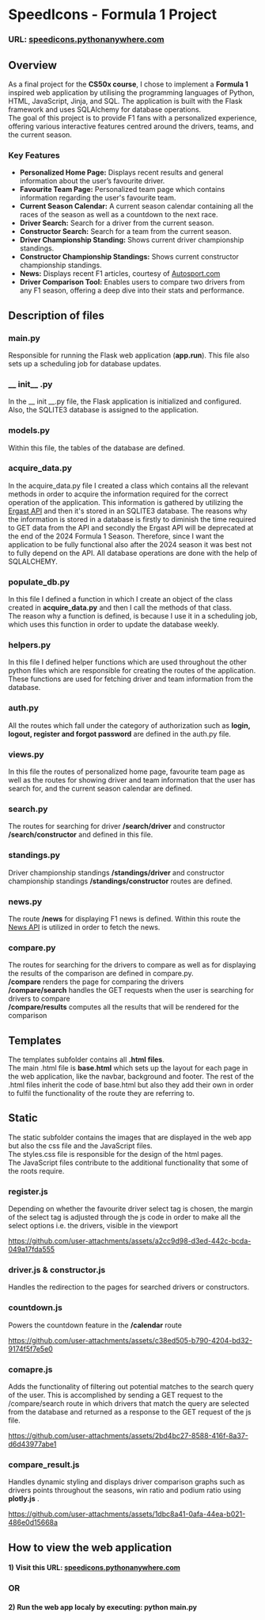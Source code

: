 # SpeedIcons - Formula 1 Project
### URL: [speedicons.pythonanywhere.com](https://speedicons.pythonanywhere.com/)
## Overview
As a final project for the **CS50x course**, I chose to implement a **Formula 1**  inspired web application by utilising the programming languages of Python, HTML, JavaScript, Jinja, and SQL. The application is built with the Flask framework and uses SQLAlchemy for database operations. \
The goal of this project is to provide F1 fans with a personalized experience, offering various interactive features centred around the drivers, teams, and the current season.

### Key Features
- **Personalized Home Page:** Displays recent results and general information about the user’s favourite driver.
- **Favourite Team Page:** Personalized team page which contains information regarding the user's favourite team.
- **Current Season Calendar:** A current season calendar containing all the races of the season as well as a countdown to the next race.
- **Driver Search:** Search for a driver from the current season.
- **Constructor Search:** Search for a team from the current season.
- **Driver Championship Standing:** Shows current driver championship standings.
- **Constructor Championship Standings:** Shows current constructor championship standings.
- **News:** Displays recent F1 articles, courtesy of [Autosport.com](https://www.autosport.com/)
- **Driver Comparison Tool:** Enables users to compare two drivers from any F1 season, offering a deep dive into their stats and performance.

## Description of files
### main.py
Responsible for running the Flask web application (**app.run**). This file also sets up a scheduling job for database updates.
### __ init__ .py
In the __ init __.py file, the Flask application is initialized and configured. Also, the SQLITE3 database is assigned to the application.

### models.py
Within this file, the tables of the database are defined.

### acquire_data.py
In the acquire_data.py file I created a class which contains all the relevant methods in order to acquire the information required for the correct operation of the application. This information is gathered by utilizing the [Ergast API](https://ergast.com/mrd/) and then it's stored in an SQLITE3 database. The reasons why the information is stored in a database is firstly to diminish the time required to GET data from the API and secondly the Ergast API will be deprecated at the end of the 2024 Formula 1 Season. Therefore, since I want the application to be fully functional also after the 2024 season it was best not to fully depend on the API. All database operations are done with the help of SQLALCHEMY.

### populate_db.py
In this file I defined a function in which I create an object of the class created in **acquire_data.py** and then I call the methods of that class. \
The reason why a function is defined, is because I use it in a scheduling job, which uses this function in order to update the database weekly.

### helpers.py
In this file I defined helper functions which are used throughout the other python files which are responsible for creating the routes of the application. \
These functions are used for fetching driver and team information from the database.

### auth.py
All the routes which fall under the category of authorization such as **login, logout, register and forgot password**  are defined in the auth.py file.

### views.py
In this file the routes of personalized home page, favourite team page as well as the routes for showing driver and team information that the user has search for, and the current season calendar are defined.

### search.py
The routes for searching for driver **/search/driver** and constructor **/search/constructor** and defined in this file.

### standings.py
Driver championship standings **/standings/driver** and constructor championship standings **/standings/constructor** routes are defined.

### news.py
The route **/news** for displaying F1 news is defined. Within this route the [News API](https://newsapi.org/) is utilized in order to fetch the news.

### compare.py
The routes for searching for the drivers to compare as well as for displaying the results of the comparison are defined in compare.py. \
**/compare** renders the page for comparing the drivers \
**/compare/search** handles the GET requests when the user is searching for drivers to compare \
**/compare/results** computes all the results that will be rendered for the comparison

## Templates
The templates subfolder contains all **.html files**. \
The main .html file is **base.html** which sets up the layout for each page in the web application, like the navbar, background and footer. The rest of the .html files inherit the code of base.html but also they add their own in order to fulfil the functionality of the route they are referring to.

## Static
The static subfolder contains the images that are displayed in the web app but also the css file and the JavaScript files.\
The styles.css file is responsible for the design of the html pages.\
The JavaScript files contribute to the additional functionality that some of the roots require.

### register.js
Depending on whether the favourite driver select tag is chosen, the margin of the select tag is adjusted through the js code in order to make all the select options i.e. the drivers, visible in the viewport



https://github.com/user-attachments/assets/a2cc9d98-d3ed-442c-bcda-049a17fda555



### driver.js & constructor.js
Handles the redirection to the pages for searched drivers or constructors.

### countdown.js
Powers the countdown feature in the **/calendar** route


https://github.com/user-attachments/assets/c38ed505-b790-4204-bd32-9174f5f7e5e0


### comapre.js
Adds the functionality of filtering out potential matches to the search query of the user. This is accomplished by sending a GET request to the /compare/search route in which drivers that match the query are selected from the database and returned as a response to the GET request of the js file.



https://github.com/user-attachments/assets/2bd4bc27-8588-416f-8a37-d6d43977abe1

### compare_result.js
Handles dynamic styling and displays driver comparison graphs such as drivers points throughout the seasons, win ratio and podium ratio using **plotly.js** .



https://github.com/user-attachments/assets/1dbc8a41-0afa-44ea-b021-486e0d15668a



## How to view the web application
#### 1) Visit this URL: [speedicons.pythonanywhere.com](https://speedicons.pythonanywhere.com/)
### **OR**
#### 2) Run the web app localy by executing: **python main.py**
